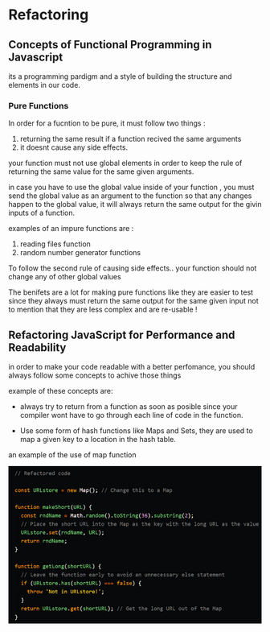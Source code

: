 # Refactoring

## Concepts of Functional Programming in Javascript

its a programming pardigm and a style of building the structure and elements in our code.

### Pure Functions

In order for a fucntion to be pure, it must follow two things :

1. returning the same result if a function recived the same arguments
1. it doesnt cause any side effects.

your function must not use global elements in order to keep the rule of returning the same value for the same given arguments.

in case you have to use the global value inside of your function , you must send the global value as an argument to the function so that any changes happen to the global value, it will always return the same output for the givin inputs of a function.

examples of an impure functions are :

1. reading files function
1. random number generator functions

To follow the second rule of causing side effects..
your function should not change any of other global values

The benifets are a lot for making pure functions like they are easier to test since they always must return the same output for the same given input
not to mention that they are less complex and are re-usable !

## Refactoring JavaScript for Performance and Readability

in order to make your code readable with a better perfomance,
you should always follow some concepts to achive those things

example of these concepts are:

* always try to return from a function as soon as posible since your compiler wont have to go through each line of code in the function.

* Use some form of hash functions like Maps and Sets, they are used to map a given key to a location in the hash table.

an example of the use of map function

![Map](../imgs/refactor.PNG)

